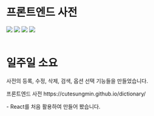 # 프론트엔드 사전
<span><img src="https://img.shields.io/badge/HTML5-E34F26?style=flat&logo=HTML5&logoColor=white" /></span>
<span><img src="https://img.shields.io/badge/CSS-1572B6?style=flat&logo=css3&logoColor=white" /></span>
<span><img src="https://img.shields.io/badge/Java script-F7DF1E?style=flat&logo=javascript&logoColor=white" /></span>
<span><img src="https://img.shields.io/badge/React-61DAFB?style=flat&logo=react&logoColor=white" /></span>
<br>
<br>
# 일주일 소요
사전의 등록, 수정, 삭제, 검색, 옵션 선택 기능들을 만들었습니다.
<p>프론트엔드 사전 https://cutesungmin.github.io/dictionary/</p>
<p> - React를 처음 활용하여 만들어 봤습니다.</p>
